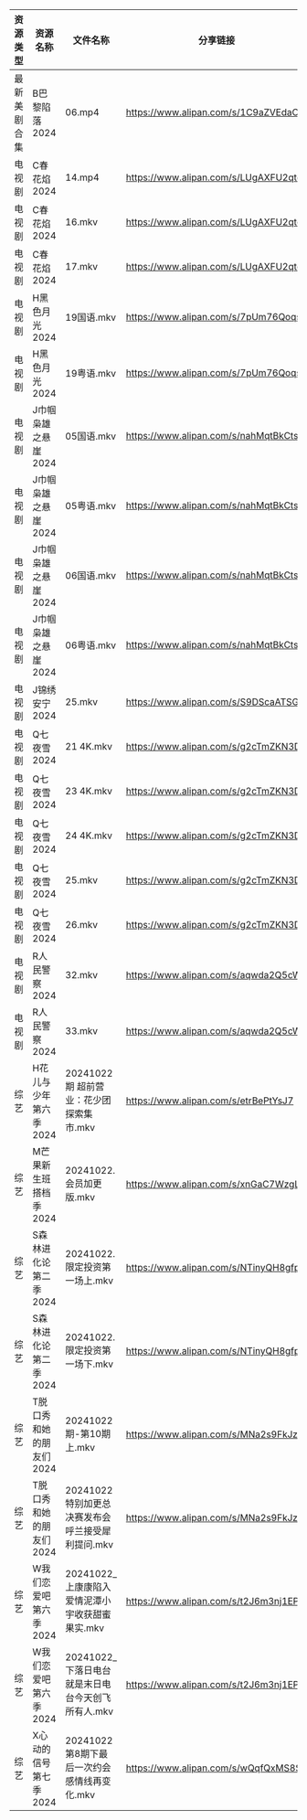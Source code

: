| 资源类型   | 资源名称           | 文件名称                            | 分享链接                                 | 更新时间                |
| ------ | -------------- | ------------------------------- | ------------------------------------ | ------------------- |
| 最新美剧合集 | B巴黎陷落2024      | 06.mp4                          | https://www.alipan.com/s/1C9aZVEdaC2 | 2024-10-22 18:05:04 |
| 电视剧    | C春花焰2024       | 14.mp4                          | https://www.alipan.com/s/LUgAXFU2qtc | 2024-10-22 20:05:18 |
| 电视剧    | C春花焰2024       | 16.mkv                          | https://www.alipan.com/s/LUgAXFU2qtc | 2024-10-22 14:05:14 |
| 电视剧    | C春花焰2024       | 17.mkv                          | https://www.alipan.com/s/LUgAXFU2qtc | 2024-10-22 14:05:14 |
| 电视剧    | H黑色月光2024      | 19国语.mkv                        | https://www.alipan.com/s/7pUm76Qoqso | 2024-10-22 14:05:40 |
| 电视剧    | H黑色月光2024      | 19粤语.mkv                        | https://www.alipan.com/s/7pUm76Qoqso | 2024-10-22 14:05:39 |
| 电视剧    | J巾帼枭雄之悬崖2024   | 05国语.mkv                        | https://www.alipan.com/s/nahMqtBkCts | 2024-10-22 14:05:45 |
| 电视剧    | J巾帼枭雄之悬崖2024   | 05粤语.mkv                        | https://www.alipan.com/s/nahMqtBkCts | 2024-10-22 14:05:45 |
| 电视剧    | J巾帼枭雄之悬崖2024   | 06国语.mkv                        | https://www.alipan.com/s/nahMqtBkCts | 2024-10-22 14:05:45 |
| 电视剧    | J巾帼枭雄之悬崖2024   | 06粤语.mkv                        | https://www.alipan.com/s/nahMqtBkCts | 2024-10-22 14:05:45 |
| 电视剧    | J锦绣安宁2024      | 25.mkv                          | https://www.alipan.com/s/S9DScaATSGS | 2024-10-22 19:05:39 |
| 电视剧    | Q七夜雪2024       | 21 4K.mkv                       | https://www.alipan.com/s/g2cTmZKN3D1 | 2024-10-22 20:06:05 |
| 电视剧    | Q七夜雪2024       | 23 4K.mkv                       | https://www.alipan.com/s/g2cTmZKN3D1 | 2024-10-22 20:06:05 |
| 电视剧    | Q七夜雪2024       | 24 4K.mkv                       | https://www.alipan.com/s/g2cTmZKN3D1 | 2024-10-22 20:06:04 |
| 电视剧    | Q七夜雪2024       | 25.mkv                          | https://www.alipan.com/s/g2cTmZKN3D1 | 2024-10-22 20:06:04 |
| 电视剧    | Q七夜雪2024       | 26.mkv                          | https://www.alipan.com/s/g2cTmZKN3D1 | 2024-10-22 20:06:04 |
| 电视剧    | R人民警察2024      | 32.mkv                          | https://www.alipan.com/s/aqwda2Q5cW8 | 2024-10-22 20:06:12 |
| 电视剧    | R人民警察2024      | 33.mkv                          | https://www.alipan.com/s/aqwda2Q5cW8 | 2024-10-22 20:06:12 |
| 综艺     | H花儿与少年第六季2024  | 20241022 期 超前营业：花少团探索集市.mkv     | https://www.alipan.com/s/etrBePtYsJ7 | 2024-10-22 19:06:36 |
| 综艺     | M芒果新生班搭档季2024  | 20241022.会员加更版.mkv              | https://www.alipan.com/s/xnGaC7WzgLK | 2024-10-22 14:07:25 |
| 综艺     | S森林进化论第二季2024  | 20241022.限定投资第一场上.mkv           | https://www.alipan.com/s/NTinyQH8gfp | 2024-10-22 14:07:50 |
| 综艺     | S森林进化论第二季2024  | 20241022.限定投资第一场下.mkv           | https://www.alipan.com/s/NTinyQH8gfp | 2024-10-22 14:07:50 |
| 综艺     | T脱口秀和她的朋友们2024 | 20241022期-第10期上.mkv             | https://www.alipan.com/s/MNa2s9FkJzL | 2024-10-22 20:07:39 |
| 综艺     | T脱口秀和她的朋友们2024 | 20241022特别加更总决赛发布会呼兰接受犀利提问.mkv  | https://www.alipan.com/s/MNa2s9FkJzL | 2024-10-22 14:07:57 |
| 综艺     | W我们恋爱吧第六季2024  | 20241022_上康康陷入爱情泥潭小宇收获甜蜜果实.mkv  | https://www.alipan.com/s/t2J6m3nj1EP | 2024-10-22 14:08:03 |
| 综艺     | W我们恋爱吧第六季2024  | 20241022_下落日电台就是末日电台今天创飞所有人.mkv | https://www.alipan.com/s/t2J6m3nj1EP | 2024-10-22 14:08:03 |
| 综艺     | X心动的信号第七季2024  | 20241022第8期下最后一次约会感情线再变化.mkv    | https://www.alipan.com/s/wQqfQxMS8Sx | 2024-10-22 14:08:19 |
